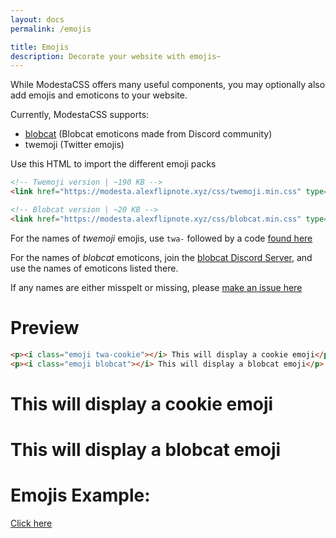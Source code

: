 ```yaml
---
layout: docs
permalink: /emojis

title: Emojis
description: Decorate your website with emojis~
---
```


While ModestaCSS offers many useful components, you may optionally also add emojis and emoticons to your website.

Currently, ModestaCSS supports:
- [blobcat](https://discord.gg/nG8fy52) (Blobcat emoticons made from Discord community)
- twemoji (Twitter emojis)

Use this HTML to import the different emoji packs
```html
<!-- Twemoji version | ~190 KB -->
<link href="https://modesta.alexflipnote.xyz/css/twemoji.min.css" type="text/css" rel="stylesheet">

<!-- Blobcat version | ~20 KB -->
<link href="https://modesta.alexflipnote.xyz/css/blobcat.min.css" type="text/css" rel="stylesheet">
```

For the names of _twemoji_ emojis, use `twa-` followed by a code [found here](https://github.com/AlexFlipnote/ModestaCSS/blob/master/scss/assets/_emoji-map.scss)

For the names of _blobcat_ emoticons, join the [blobcat Discord Server](https://discord.gg/nG8fy52), and use the names of emoticons listed there.

If any names are either misspelt or missing, please [make an issue here](https://github.com/AlexFlipnote/ModestaCSS/issues)

# Preview
```html
<p><i class="emoji twa-cookie"></i> This will display a cookie emoji</p>
<p><i class="emoji blobcat"></i> This will display a blobcat emoji</p>
```

<h1><i class="emoji twa-cookie"></i> This will display a cookie emoji</h1>
<h1 class="no-margin"><i class="emoji blobcat"></i> This will display a blobcat emoji</h1>

# Emojis Example:
[Click here](../examples/emojis)
